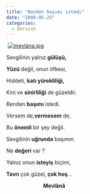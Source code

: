 ```yaml
---
title: "Benden başımı istedi"
date: "2008-05-25"
categories: 
  - Dervish
---
```


 [![mevlana.jpg](/uploads/2008/05/mevlana-3.jpg)](/uploads/2008/05/mevlana-3.jpg "mevlana.jpg")

Sevgilinin yalnız **gülüşü,**

**Yüzü** değil, onun öfkesi,

Hiddeti, **katı yürekliliği,**

Kini ve **sinirliliği** de güzeldir.

Benden **başımı** istedi.

Versem de,**vermesem** de,

Bu **önemli** bir şey değil.

Sevgilinin **uğrunda** başımın

Ne **değeri** var ?

Yalnız onun **isteyiş** biçimi,

**Tavrı** çok güzel, **çok hoş**...

                         **Mevlânâ**
